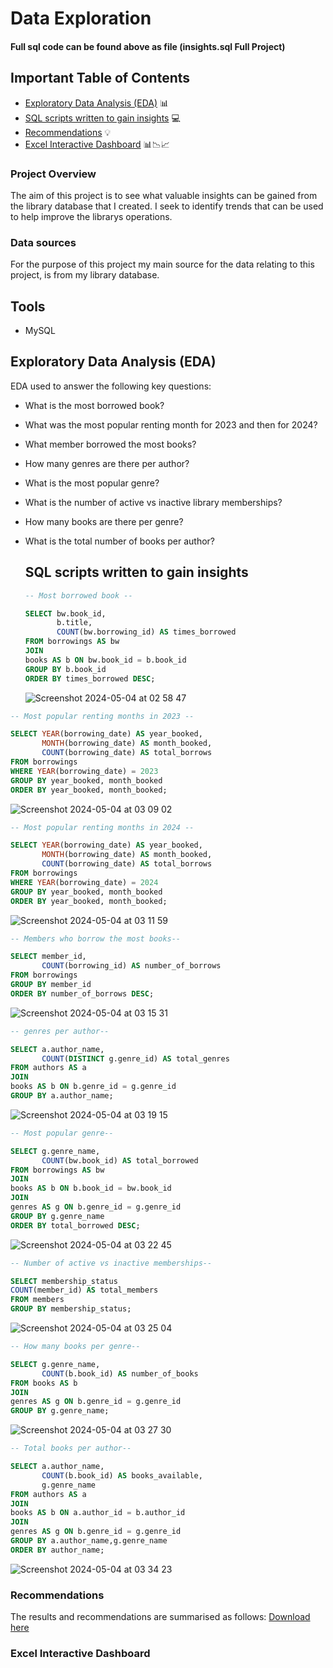 # Data Exploration 

#### Full sql code can be found above as file (insights.sql  Full Project)

## Important Table of Contents 

- [Exploratory Data Analysis (EDA)](#exploratory-data-analysis-eda) 📊
- [SQL scripts written to gain insights](#sql-scripts-written-to-gain-insights) 💻
- [Recommendations](#recommendations) 💡
- [Excel Interactive Dashboard](#excel-interactive-dashboard) 📊📉📈
  


### Project Overview

The aim of this project is to see what valuable insights can be gained from the library database that I created. I seek to identify trends that can be used
to help improve the librarys operations.


### Data sources

For the purpose of this project my main source for the data relating to this project, is from 
my library database.


## Tools 

- MySQL

## Exploratory Data Analysis (EDA)

   EDA used to answer the following key questions:

   - What is the most borrowed book?
   - What was the most popular renting month for 2023 and then for 2024?
   - What member borrowed the most books?
   - How many genres are there per author?
   - What is the most popular genre?
   - What is the number of active vs inactive library memberships?
   - How many books are there per genre?
   - What is the total number of books per author?

     ## SQL scripts written to gain insights
     
     ```sql
     -- Most borrowed book --
     
     SELECT bw.book_id,
            b.title,
            COUNT(bw.borrowing_id) AS times_borrowed
     FROM borrowings AS bw
     JOIN
     books AS b ON bw.book_id = b.book_id
     GROUP BY b.book_id
     ORDER BY times_borrowed DESC;
     ```
     ![Screenshot 2024-05-04 at 02 58 47](https://github.com/JoshuaAsante1997/Library-Database/assets/149339304/21596f9a-5bf4-49dd-8e0e-a500b4eb7a0f)

```sql
-- Most popular renting months in 2023 --

SELECT YEAR(borrowing_date) AS year_booked,
       MONTH(borrowing_date) AS month_booked,
       COUNT(borrowing_date) AS total_borrows
FROM borrowings
WHERE YEAR(borrowing_date) = 2023
GROUP BY year_booked, month_booked
ORDER BY year_booked, month_booked;
```
![Screenshot 2024-05-04 at 03 09 02](https://github.com/JoshuaAsante1997/Library-Database/assets/149339304/97308f46-2033-4f4b-b81e-b9435889903d)

```sql
-- Most popular renting months in 2024 --

SELECT YEAR(borrowing_date) AS year_booked,
       MONTH(borrowing_date) AS month_booked,
       COUNT(borrowing_date) AS total_borrows
FROM borrowings
WHERE YEAR(borrowing_date) = 2024
GROUP BY year_booked, month_booked
ORDER BY year_booked, month_booked;
```
![Screenshot 2024-05-04 at 03 11 59](https://github.com/JoshuaAsante1997/Library-Database/assets/149339304/984f4dc1-acd9-429b-9cad-6d3814770e4d)

```sql
-- Members who borrow the most books--

SELECT member_id,
       COUNT(borrowing_id) AS number_of_borrows
FROM borrowings
GROUP BY member_id
ORDER BY number_of_borrows DESC;
```
![Screenshot 2024-05-04 at 03 15 31](https://github.com/JoshuaAsante1997/Library-Database/assets/149339304/f4bf3317-fc07-493d-bea3-7337d9d0c94e)

```sql
-- genres per author--

SELECT a.author_name,
       COUNT(DISTINCT g.genre_id) AS total_genres
FROM authors AS a
JOIN
books AS b ON b.genre_id = g.genre_id
GROUP BY a.author_name;
```
![Screenshot 2024-05-04 at 03 19 15](https://github.com/JoshuaAsante1997/Library-Database/assets/149339304/74b3b531-b32b-419f-bec1-a3cc2892952b)


```sql
-- Most popular genre--

SELECT g.genre_name,
       COUNT(bw.book_id) AS total_borrowed
FROM borrowings AS bw
JOIN
books AS b ON b.book_id = bw.book_id
JOIN
genres AS g ON b.genre_id = g.genre_id
GROUP BY g.genre_name
ORDER BY total_borrowed DESC;
```
![Screenshot 2024-05-04 at 03 22 45](https://github.com/JoshuaAsante1997/Library-Database/assets/149339304/5e8ff8db-724e-44ac-b475-0ac5c4a900d3)

```sql
-- Number of active vs inactive memberships--

SELECT membership_status
COUNT(member_id) AS total_members
FROM members
GROUP BY membership_status;
```
![Screenshot 2024-05-04 at 03 25 04](https://github.com/JoshuaAsante1997/Library-Database/assets/149339304/02153fec-60fe-4e3d-b4db-0c7652cc882a)

```sql
-- How many books per genre--

SELECT g.genre_name,
       COUNT(b.book_id) AS number_of_books
FROM books AS b
JOIN
genres AS g ON b.genre_id = g.genre_id
GROUP BY g.genre_name;
```
![Screenshot 2024-05-04 at 03 27 30](https://github.com/JoshuaAsante1997/Library-Database/assets/149339304/1301c1ac-94f3-4785-94ed-51d559b85cc5)

```sql
-- Total books per author--

SELECT a.author_name,
       COUNT(b.book_id) AS books_available,
       g.genre_name
FROM authors AS a
JOIN
books AS b ON a.author_id = b.author_id
JOIN
genres AS g ON b.genre_id = g.genre_id
GROUP BY a.author_name,g.genre_name
ORDER BY author_name;
```
![Screenshot 2024-05-04 at 03 34 23](https://github.com/JoshuaAsante1997/Library-Database/assets/149339304/3f65c389-c47d-47a2-b244-bf870e1c704e)

### Recommendations

The results and recommendations are summarised as follows: [Download here](https://github.com/JoshuaAsante1997/Library-Database/files/15209902/Data.exploration.findings.pdf)


### Excel Interactive Dashboard



